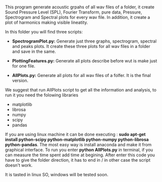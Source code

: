 This program generate acoustic grpahs of all wav files of a folder, it create Sound Pressure Level (SPL), Fourier Transform, pure data, Pressure, Spectrogram and Spectral plots for every wav file.
In addition, it create a plot of harmonics making visible lineatity. 

In this folder you will find three scripts:

*  **SpectrogramPlot.py:**
Generate just three graphs, spectrogram, spectral and peaks plots. It create these three plots for all wav files in a folder and save in the same.

*  **PlottingFeatures.py:**
Generate all plots describe before wut is make just for one file.

*  **AllPlots.py:**
  Generate all plots for all wav files of a folfer. It is the final version.
  
  
We suggest that run AllPlots script to get all the information and analysis, to run it you need the folowing libraries

* matplotlib
* librosa
* numpy
* scipy
* pandas
 
If you are using linux machine it can be done executing : **sudo apt-get install python-scipy python-matplotlib python-numpy python-librosa python-pandas**. The most easy way is install anaconda and make it from graphical interface.
To run you enter **python  AllPlots.py** in terminal, if you can measure the time spent add time at begining. 
After enter this code you have to give the folder direction, it has to end in / in other case the script doesn't work.

It is tasted in linux SO, windows will be tested soon.
